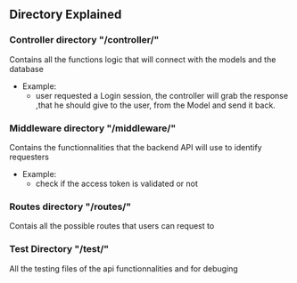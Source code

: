 ## Directory Explained 

### Controller directory "/controller/"
Contains all the functions logic that will connect with the models and the database 

- Example:
    - user requested a Login session, the controller will grab the response ,that he should give to the user, from the Model and send it back.

### Middleware directory "/middleware/"
Contains the functionnalities that the backend API will use to identify requesters

- Example:
    - check if the access token is validated or not 
### Routes directory "/routes/"
Contais all the possible routes that users can request to

### Test Directory "/test/"
All the testing files of the api functionnalities and for debuging

